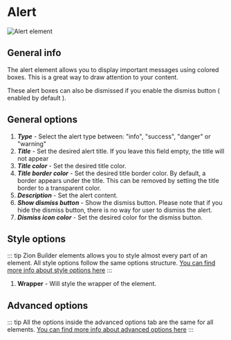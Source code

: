 # Alert

![Alert element](/assets/images/elements/alert.png)

## General info

The alert element allows you to display important messages using colored boxes. This is a great way to draw attention to your content.

These alert boxes can also be dismissed if you enable the dismiss button ( enabled by default ).

## General options

1. ***Type*** - Select the alert type between: "info", "success", "danger" or "warning"
2. ***Title*** - Set the desired alert title. If you leave this field empty, the title will not appear
3. ***Title color*** - Set the desired title color.
4. ***Title border color*** - Set the desired title border color. By default, a border appears under the title. This can be removed by setting the title border to a transparent color.
5. ***Description*** - Set the alert content.
6. ***Show dismiss button*** - Show the dismiss button. Please note that if you hide the dismiss button, there is no way for user to dismiss the alert.
7. ***Dismiss icon color*** - Set the desired color for the dismiss button.

## Style options

::: tip
Zion Builder elements allows you to style almost every part of an element. All style options follow the same options structure. [You can find more info about style options here](/features/element-styles)
:::

1. **Wrapper** - Will style the wrapper of the element.

## Advanced options

::: tip
All the options inside the advanced options tab are the same for all elements. [You can find more info about advanced options here](/features/advanced-options)
:::
